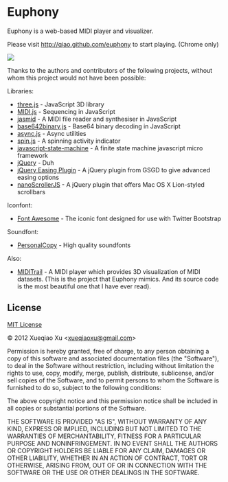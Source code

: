 Euphony
=======

Euphony is a web-based MIDI player and visualizer.

Please visit http://qiao.github.com/euphony to start playing. (Chrome only)

[![](http://i.imgur.com/7QOiW.png)](http://qiao.github.com/euphony)

Thanks to the authors and contributors of the following projects, without whom this project would not have been possible:

Libraries:

* [three.js](https://github.com/mrdoob/three.js) - JavaScript 3D library
* [MIDI.js](http://mudcu.be/midi-js/) - Sequencing in JavaScript
* [jasmid](https://github.com/gasman/jasmid) - A MIDI file reader and synthesiser in JavaScript 
* [base642binary.js](http://blog.danguer.com/2011/10/24/base64-binary-decoding-in-javascript/) - Base64 binary decoding in JavaScript
* [async.js](https://github.com/caolan/async) - Async utilities
* [spin.js](https://github.com/fgnass/spin.js) - A spinning activity indicator
* [javascript-state-machine](https://github.com/jakesgordon/javascript-state-machine) - A finite state machine javascript micro framework 
* [jQuery](http://jquery.com) - Duh
* [jQuery Easing Plugin](http://gsgd.co.uk/sandbox/jquery/easing/) - A jQuery plugin from GSGD to give advanced easing options
* [nanoScrollerJS](https://github.com/jamesflorentino/nanoScrollerJS) - A jQuery plugin that offers Mac OS X Lion-styled scrollbars

Iconfont:

* [Font Awesome](http://fortawesome.github.com/Font-Awesome/) - The iconic font designed for use with Twitter Bootstrap

Soundfont:

* [PersonalCopy](http://www.personalcopy.com/) - High quality soundfonts

Also:

* [MIDITrail](http://en.sourceforge.jp/projects/miditrail/) - A MIDI player which provides 3D visualization of MIDI datasets. (This is the project that Euphony mimics. And its source code is the most beautiful one that I have ever read).

License
-------

[MIT License](http://www.opensource.org/licenses/mit-license.php)

&copy; 2012 Xueqiao Xu &lt;xueqiaoxu@gmail.com&gt;

Permission is hereby granted, free of charge, to any person obtaining a copy of this software and associated documentation files (the "Software"), to deal in the Software without restriction, including without limitation the rights to use, copy, modify, merge, publish, distribute, sublicense, and/or sell copies of the Software, and to permit persons to whom the Software is furnished to do so, subject to the following conditions:

The above copyright notice and this permission notice shall be included in all copies or substantial portions of the Software.

THE SOFTWARE IS PROVIDED "AS IS", WITHOUT WARRANTY OF ANY KIND, EXPRESS OR IMPLIED, INCLUDING BUT NOT LIMITED TO THE WARRANTIES OF MERCHANTABILITY, FITNESS FOR A PARTICULAR PURPOSE AND NONINFRINGEMENT. IN NO EVENT SHALL THE AUTHORS OR COPYRIGHT HOLDERS BE LIABLE FOR ANY CLAIM, DAMAGES OR OTHER LIABILITY, WHETHER IN AN ACTION OF CONTRACT, TORT OR OTHERWISE, ARISING FROM, OUT OF OR IN CONNECTION WITH THE SOFTWARE OR THE USE OR OTHER DEALINGS IN THE SOFTWARE.
